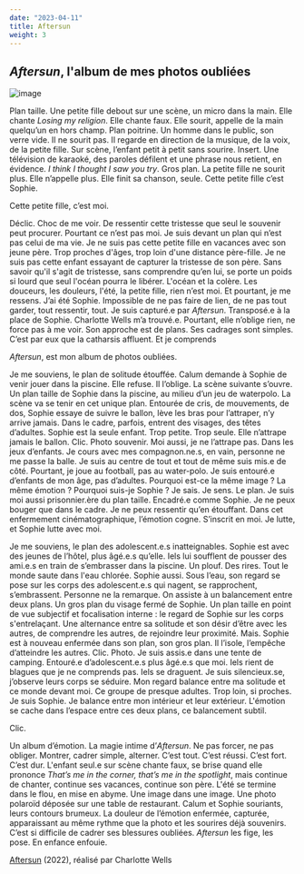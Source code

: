 ```yaml
--- 
date: "2023-04-11"
title: Aftersun
weight: 3
---
```


## *Aftersun*, l'album de mes photos oubliées

![image](https://ludimarwood.github.io/je_s_/Aftersun.jpg)

Plan taille. Une petite fille debout sur une scène, un micro dans la main. Elle chante *Losing my religion*. Elle chante faux. Elle sourit, appelle de la main quelqu’un en hors champ. Plan poitrine. Un homme dans le public, son verre vide. Il ne sourit pas. Il regarde en direction de la musique, de la voix, de la petite fille. Sur scène, l’enfant petit à petit sans sourire. Insert. Une télévision de karaoké, des paroles défilent et une phrase nous retient, en évidence. *I think I thought I saw you try*. Gros plan. La petite fille ne sourit plus. Elle n’appelle plus. Elle finit sa chanson, seule. Cette petite fille c’est Sophie.  

Cette petite fille, c’est moi.  

Déclic. Choc de me voir. De ressentir cette tristesse que seul le souvenir peut procurer. Pourtant ce n’est pas moi. Je suis devant un plan qui n’est pas celui de ma vie. Je ne suis pas cette petite fille en vacances avec son jeune père. Trop proches d'âges, trop loin d'une distance père-fille. Je ne suis pas cette enfant essayant de capturer la tristesse de son père. Sans savoir qu'il s'agit de tristesse, sans comprendre qu’en lui, se porte un poids si lourd que seul l'océan pourra le libérer. L'océan et la colère. Les douceurs, les douleurs, l'été, la petite fille, rien n’est moi. Et pourtant, je me ressens. J’ai été Sophie. Impossible de ne pas faire de lien, de ne pas tout garder, tout ressentir, tout. Je suis capturé.e par *Aftersun*. Transposé.e à la place de Sophie. Charlotte Wells m’a trouvé.e. Pourtant, elle n’oblige rien, ne force pas à me voir. Son approche est de plans. Ses cadrages sont simples. C’est par eux que la catharsis affluent. Et je comprends

*Aftersun*, est mon album de photos oubliées. 

Je me souviens, le plan de solitude étouffée. Calum demande à Sophie de venir jouer dans la piscine. Elle refuse. Il l’oblige. La scène suivante s’ouvre. Un plan taille de Sophie dans la piscine, au milieu d’un jeu de waterpolo. La scène va se tenir en cet unique plan. Entourée de cris, de mouvements, de dos, Sophie essaye de suivre le ballon, lève les bras pour l’attraper, n’y arrive jamais. Dans le cadre, parfois, entrent des visages, des têtes d’adultes. Sophie est la seule enfant. Trop petite. Trop seule. Elle n’attrape jamais le ballon. Clic. Photo souvenir. Moi aussi, je ne l’attrape pas. Dans les jeux d’enfants. Je cours avec mes compagnon.ne.s, en vain, personne ne me passe la balle. Je suis au centre de tout et tout de même suis mis.e de côté. Pourtant, je joue au football, pas au water-polo. Je suis entouré.e d’enfants de mon âge, pas d’adultes. Pourquoi est-ce la même image ? La même émotion ? Pourquoi suis-je Sophie ? Je sais. Je sens. Le plan. Je suis moi aussi prisonnier.ère du plan taille. Encadré.e comme Sophie. Je ne peux bouger que dans le cadre. Je ne peux ressentir qu’en étouffant. Dans cet enfermement cinématographique, l’émotion cogne. S’inscrit en moi. Je lutte, et Sophie lutte avec moi.   

Je me souviens, le plan des adolescent.e.s inatteignables. Sophie est avec des jeunes de l’hôtel, plus âgé.e.s qu’elle. Iels lui soufflent de pousser des ami.e.s en train de s’embrasser dans la piscine. Un plouf. Des rires. Tout le monde saute dans l'eau chlorée. Sophie aussi. Sous l’eau, son regard se pose sur les corps des adolescent.e.s qui nagent, se rapprochent, s’embrassent. Personne ne la remarque. On assiste à un balancement entre deux plans. Un gros plan du visage fermé de Sophie. Un plan taille en point de vue subjectif et focalisation interne : le regard de Sophie sur les corps s'entrelaçant. Une alternance entre sa solitude et son désir d’être avec les autres, de comprendre les autres, de rejoindre leur proximité. Mais. Sophie est à nouveau enfermée dans son plan, son gros plan. Il l’isole, l’empêche d’atteindre les autres. Clic. Photo. Je suis assis.e dans une tente de camping. Entouré.e d’adolescent.e.s plus âgé.e.s que moi. Iels rient de blagues que je ne comprends pas. Iels se draguent. Je suis silencieux.se, j’observe leurs corps se séduire. Mon regard balance entre ma solitude et ce monde devant moi. Ce groupe de presque adultes. Trop loin, si proches. Je suis Sophie. Je balance entre mon intérieur et leur extérieur. L'émotion se cache dans l’espace entre ces deux plans, ce balancement subtil.

 Clic.  
 
Un album d’émotion. La magie intime d’*Aftersun*. Ne pas forcer, ne pas obliger. Montrer, cadrer simple, alterner. C’est tout. C’est réussi. C’est fort. C’est dur. L'enfant seul.e sur scène chante faux, se brise quand elle prononce *That’s me in the corner, that’s me in the spotlight*, mais continue de chanter, continue ses vacances, continue son père. L'été se termine dans le flou, en mise en abyme. Une image dans une image. Une photo polaroïd déposée sur une table de restaurant. Calum et Sophie souriants, leurs contours brumeux. La douleur de l’émotion enfermée, capturée, apparaissant au même rythme que la photo et les sourires déjà souvenirs. C’est si difficile de cadrer ses blessures oubliées. *Aftersun* les fige, les pose. En enfance enfouie.

[Aftersun](https://www.youtube.com/watch?v=G9jOaggGPKQ) (2022), réalisé par Charlotte Wells




